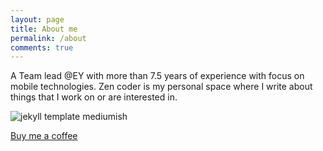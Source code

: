 ```yaml
---
layout: page
title: About me
permalink: /about
comments: true
---
```


<div class="row justify-content-between">
<div class="col-md-8 pr-5">

<p>A Team lead @EY with more than 7.5 years of experience with focus on mobile technologies. Zen coder is my personal space where I write about things that I work on or are interested in.</p>

<p class="mb-5"><img class="shadow-lg" src="{{site.baseurl}}/assets/images/resume.png" alt="jekyll template mediumish" /></p>

</div>

<div class="col-md-4">

<div class="sticky-top sticky-top-80">


<a target="_blank" href="https://www.paypal.com/paypalme/laymancodes" class="btn btn-danger">Buy me a coffee</a> 


</div>
</div>
</div>
